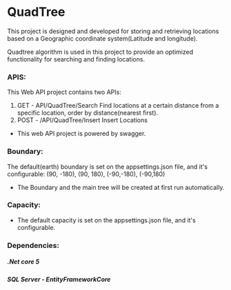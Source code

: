 # QuadTree

This project is designed and developed for storing and retrieving locations based on a Geographic coordinate system(Latitude and longitude).

Quadtree algorithm is used in this project to provide an optimized functionality for searching and finding locations.

### APIS:
This Web API project contains two APIs:
1.  GET - API/QuadTree/Search
Find locations at a certain distance from a specific location, order by distance(nearest first). 
2.  POST - /API/QuadTree/Insert
Insert Locations

-   This web API project is powered by swagger.

### Boundary:
The default(earth) boundary is set on the  appsettings.json file, and it's configurable:
(90, -180), (90, 180), (-90,-180), (-90,180) 
-   The Boundary and the main tree will be created at first run automatically.
### Capacity:
- The default capacity is set on the appsettings.json file, and it's configurable.

### Dependencies:
##### .Net core 5
##### SQL Server - EntityFrameworkCore 
  
  